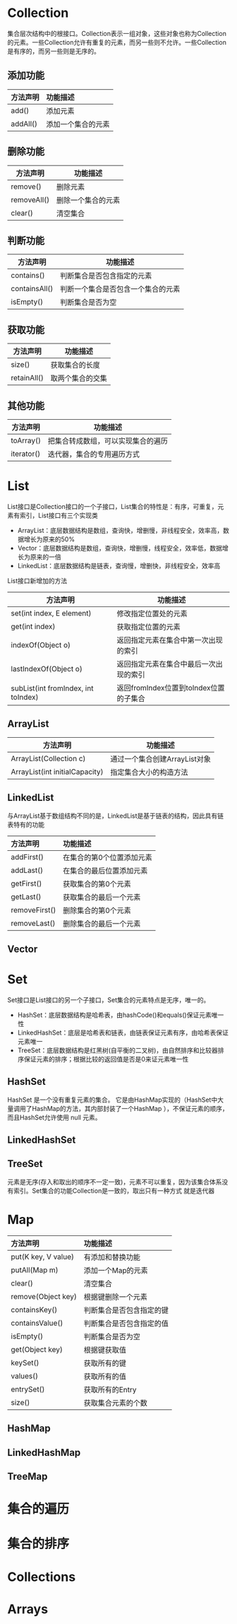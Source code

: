 # Collection

集合层次结构中的根接口。Collection表示一组对象，这些对象也称为Collection的元素。一些Collection允许有重复的元素，而另一些则不允许。一些Collection是有序的，而另一些则是无序的。

## 添加功能

| 方法声明     | 功能描述      |
| :------- | :-------- |
| add()    | 添加元素      |
| addAll() | 添加一个集合的元素 |

## 删除功能

| 方法声明        | 功能描述      |
| ----------- | --------- |
| remove()    | 删除元素      |
| removeAll() | 删除一个集合的元素 |
| clear()     | 清空集合      |

## 判断功能

| 方法声明          | 功能描述              |
| ------------- | ----------------- |
| contains()    | 判断集合是否包含指定的元素     |
| containsAll() | 判断一个集合是否包含一个集合的元素 |
| isEmpty()     | 判断集合是否为空          |

## 获取功能

| 方法声明        | 功能描述     |
| ----------- | -------- |
| size()      | 获取集合的长度  |
| retainAll() | 取两个集合的交集 |

## 其他功能

| 方法声明       | 功能描述              |
| ---------- | ----------------- |
| toArray()  | 把集合转成数组，可以实现集合的遍历 |
| iterator() | 迭代器，集合的专用遍历方式     |

# List

List接口是Collection接口的一个子接口，List集合的特性是：有序，可重复，元素有索引，List接口有三个实现类

- ArrayList：底层数据结构是数组，查询快，增删慢，非线程安全，效率高，数据增长为原来的50%
- Vector：底层数据结构是数组，查询快，增删慢，线程安全，效率低，数据增长为原来的一倍
- LinkedList：底层数据结构是链表，查询慢，增删快，非线程安全，效率高

List接口新增加的方法

| 方法声明                                | 功能描述                        |
| ----------------------------------- | --------------------------- |
| set(int index, E element)           | 修改指定位置处的元素                  |
| get(int index)                      | 获取指定位置的元素                   |
| indexOf(Object o)                   | 返回指定元素在集合中第一次出现的索引          |
| lastIndexOf(Object o)               | 返回指定元素在集合中最后一次出现的索引         |
| subList(int fromIndex, int toIndex) | 返回fromIndex位置到toIndex位置的子集合 |

## ArrayList

| 方法声明                           | 功能描述                |
| ------------------------------ | ------------------- |
| ArrayList(Collection c)        | 通过一个集合创建ArrayList对象 |
| ArrayList(int initialCapacity) | 指定集合大小的构造方法         |

## LinkedList

与ArrayList基于数组结构不同的是，LinkedList是基于链表的结构，因此具有链表特有的功能

| 方法声明          | 功能描述          |
| :------------ | :------------ |
| addFirst()    | 在集合的第0个位置添加元素 |
| addLast()     | 在集合的最后位置添加元素  |
| getFirst()    | 获取集合的第0个元素    |
| getLast()     | 获取集合的最后一个元素   |
| removeFirst() | 删除集合的第0个元素    |
| removeLast()  | 删除集合的最后一个元素   |

## Vector

# Set

Set接口是List接口的另一个子接口，Set集合的元素特点是无序，唯一的。

- HashSet：底层数据结构是哈希表，由hashCode()和equals()保证元素唯一性
- LinkedHashSet：底层是哈希表和链表，由链表保证元素有序，由哈希表保证元素唯一
- TreeSet：底层数据结构是红黑树(自平衡的二叉树)，由自然排序和比较器排序保证元素的排序；根据比较的返回值是否是0来证元素唯一性

## HashSet

HashSet 是一个没有重复元素的集合。 它是由HashMap实现的（HashSet中大量调用了HashMap的方法，其内部封装了一个HashMap ），不保证元素的顺序，而且HashSet允许使用 null 元素。

## LinkedHashSet

## TreeSet

元素是无序(存入和取出的顺序不一定一致)，元素不可以重复，因为该集合体系没有索引。Set集合的功能Collection是一致的，取出只有一种方式 就是迭代器

# Map

| 方法声明                | 功能描述         |
| :------------------ | :----------- |
| put(K key, V value) | 有添加和替换功能     |
| putAll(Map m)       | 添加一个Map的元素   |
| clear()             | 清空集合         |
| remove(Object key)  | 根据键删除一个元素    |
| containsKey()       | 判断集合是否包含指定的键 |
| containsValue()     | 判断集合是否包含指定的值 |
| isEmpty()           | 判断集合是否为空     |
| get(Object key)     | 根据键获取值       |
| keySet()            | 获取所有的键       |
| values()            | 获取所有的值       |
| entrySet()          | 获取所有的Entry   |
| size()              | 获取集合元素的个数    |

## HashMap

## LinkedHashMap

## TreeMap

# 集合的遍历

# 集合的排序

# Collections

# Arrays



